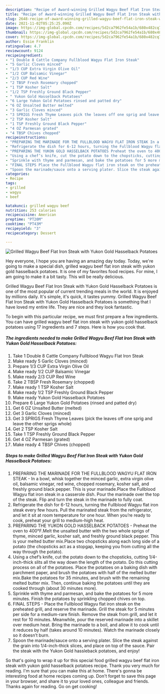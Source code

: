 ```yaml
---
description: "Recipe of Award-winning Grilled Wagyu Beef Flat Iron Steak with Yukon Gold Hasselback Potatoes"
title: "Recipe of Award-winning Grilled Wagyu Beef Flat Iron Steak with Yukon Gold Hasselback Potatoes"
slug: 2648-recipe-of-award-winning-grilled-wagyu-beef-flat-iron-steak-with-yukon-gold-hasselback-potatoes
date: 2021-11-02T05:25:25.090Z
image: https://img-global.cpcdn.com/recipes/5d2ca7962fe54a1b/680x482cq70/grilled-wagyu-beef-flat-iron-steak-with-yukon-gold-hasselback-potatoes-recipe-main-photo.jpg
thumbnail: https://img-global.cpcdn.com/recipes/5d2ca7962fe54a1b/680x482cq70/grilled-wagyu-beef-flat-iron-steak-with-yukon-gold-hasselback-potatoes-recipe-main-photo.jpg
cover: https://img-global.cpcdn.com/recipes/5d2ca7962fe54a1b/680x482cq70/grilled-wagyu-beef-flat-iron-steak-with-yukon-gold-hasselback-potatoes-recipe-main-photo.jpg
author: Essie Franklin
ratingvalue: 4.7
reviewcount: 9124
recipeingredient:
- "1 Double 8 Cattle Company Fullblood Wagyu Flat Iron Steak"
- "5 Garlic Cloves minced"
- "1/3 CUP Extra Virgin Olive Oil"
- "1/2 CUP Balsamic Vinegar"
- "2/3 CUP Red Wine"
- "2 TBSP Fresh Rosemary chopped"
- "1 TSP Kosher Salt"
- "1/2 TSP Freshly Ground Black Pepper"
- " Yukon Gold Hasselback Potatoes"
- "6 Large Yukon Gold Potatoes rinsed and patted dry"
- "6 OZ Unsalted Butter melted"
- "3 Garlic Cloves minced"
- "3 SPRIGS Fresh Thyme Leaves pick the leaves off one sprig and leave the other sprigs whole"
- "2 TSP Kosher Salt"
- "1 TSP Freshly Ground Black Pepper"
- "4 OZ Parmesan grated"
- "4 TBSP Chives chopped"
recipeinstructions:
- "PREPARING THE MARINADE FOR THE FULLBLOOD WAGYU FLAT IRON STEAK In a bowl, whisk together the minced garlic, extra virgin olive oil, balsamic vinegar, red wine, chopped rosemary, kosher salt, and freshly ground black pepper. This is your marinade.Place the Fullblood Wagyu flat iron steak in a casserole dish. Pour the marinade over the top of the steak. Flip and turn the steak in the marinade to fully coat."
- "Refrigerate the dish for 6-12 hours, turning the Fullblood Wagyu flat iron steak every few hours. Pull the marinated steak from the refrigerator, and let it sit at room temperature for one hour. When you’re ready to cook, preheat your grill to medium-high heat."
- "PREPARING THE YUKON GOLD HASSELBACK POTATOES Preheat the oven to 400°F.Melt the unsalted butter with the two whole sprigs of thyme, minced garlic, kosher salt, and freshly ground black pepper. This is your melted butter mix.Place two chopsticks along each long side of a potato (the chopsticks act as a stopgap, keeping you from cutting all the way through the potato)."
- "Using a chef’s knife, cut the potato down to the chopsticks, cutting 1/4-inch-thick slits all the way down the length of the potato. Do this cutting process on all of the potatoes. Place the potatoes on a baking dish with parchment paper, and brush the potatoes with half of the melted butter mix.Bake the potatoes for 35 minutes, and brush with the remaining melted butter mix. Then, continue baking the potatoes until they are cooked through (about 30 minutes more)."
- "Sprinkle with thyme and parmesan, and bake the potatoes for 5 more minutes. Finish the potatoes by sprinkling chopped chives on top."
- "FINAL STEPS Place the Fullblood Wagyu flat iron steak on the preheated grill, and reserve the marinade. Grill the steak for 5 minutes per side for a medium-rare finish. Remove the steak from grill, and let it rest for 10 minutes. Meanwhile, pour the reserved marinade into a skillet over medium heat. Bring the marinade to a boil, and allow it to cook until it reduces by half (takes around 10 minutes). Watch the marinade closely so it doesn’t burn."
- "Spoon the marinade/sauce onto a serving plater. Slice the steak against the grain into 1/4-inch-thick slices, and place on top of the sauce. Pair the steak with the Yukon Gold hassleback potatoes, and enjoy!"
categories:
- Recipe
tags:
- grilled
- wagyu
- beef

katakunci: grilled wagyu beef 
nutrition: 253 calories
recipecuisine: American
preptime: "PT20M"
cooktime: "PT43M"
recipeyield: "3"
recipecategory: Dessert

---
```



![Grilled Wagyu Beef Flat Iron Steak with Yukon Gold Hasselback Potatoes](https://img-global.cpcdn.com/recipes/5d2ca7962fe54a1b/680x482cq70/grilled-wagyu-beef-flat-iron-steak-with-yukon-gold-hasselback-potatoes-recipe-main-photo.jpg)

Hey everyone, I hope you are having an amazing day today. Today, we're going to make a special dish, grilled wagyu beef flat iron steak with yukon gold hasselback potatoes. It is one of my favorites food recipes. For mine, I am going to make it a bit tasty. This will be really delicious.



Grilled Wagyu Beef Flat Iron Steak with Yukon Gold Hasselback Potatoes is one of the most popular of current trending meals in the world. It is enjoyed by millions daily. It's simple, it's quick, it tastes yummy. Grilled Wagyu Beef Flat Iron Steak with Yukon Gold Hasselback Potatoes is something that I have loved my entire life. They are nice and they look fantastic.


To begin with this particular recipe, we must first prepare a few ingredients. You can have grilled wagyu beef flat iron steak with yukon gold hasselback potatoes using 17 ingredients and 7 steps. Here is how you cook that.

<!--inarticleads1-->

##### The ingredients needed to make Grilled Wagyu Beef Flat Iron Steak with Yukon Gold Hasselback Potatoes:

1. Take 1 Double 8 Cattle Company Fullblood Wagyu Flat Iron Steak
1. Make ready 5 Garlic Cloves (minced)
1. Prepare 1/3 CUP Extra Virgin Olive Oil
1. Make ready 1/2 CUP Balsamic Vinegar
1. Make ready 2/3 CUP Red Wine
1. Take 2 TBSP Fresh Rosemary (chopped)
1. Make ready 1 TSP Kosher Salt
1. Make ready 1/2 TSP Freshly Ground Black Pepper
1. Make ready  Yukon Gold Hasselback Potatoes
1. Prepare 6 Large Yukon Gold Potatoes (rinsed and patted dry)
1. Get 6 OZ Unsalted Butter (melted)
1. Get 3 Garlic Cloves (minced)
1. Get 3 SPRIGS Fresh Thyme Leaves (pick the leaves off one sprig and leave the other sprigs whole)
1. Get 2 TSP Kosher Salt
1. Take 1 TSP Freshly Ground Black Pepper
1. Get 4 OZ Parmesan (grated)
1. Make ready 4 TBSP Chives (chopped)




<!--inarticleads2-->

##### Steps to make Grilled Wagyu Beef Flat Iron Steak with Yukon Gold Hasselback Potatoes:

1. PREPARING THE MARINADE FOR THE FULLBLOOD WAGYU FLAT IRON STEAK - In a bowl, whisk together the minced garlic, extra virgin olive oil, balsamic vinegar, red wine, chopped rosemary, kosher salt, and freshly ground black pepper. This is your marinade.Place the Fullblood Wagyu flat iron steak in a casserole dish. Pour the marinade over the top of the steak. Flip and turn the steak in the marinade to fully coat.
1. Refrigerate the dish for 6-12 hours, turning the Fullblood Wagyu flat iron steak every few hours. Pull the marinated steak from the refrigerator, and let it sit at room temperature for one hour. When you’re ready to cook, preheat your grill to medium-high heat.
1. PREPARING THE YUKON GOLD HASSELBACK POTATOES - Preheat the oven to 400°F.Melt the unsalted butter with the two whole sprigs of thyme, minced garlic, kosher salt, and freshly ground black pepper. This is your melted butter mix.Place two chopsticks along each long side of a potato (the chopsticks act as a stopgap, keeping you from cutting all the way through the potato).
1. Using a chef’s knife, cut the potato down to the chopsticks, cutting 1/4-inch-thick slits all the way down the length of the potato. Do this cutting process on all of the potatoes. Place the potatoes on a baking dish with parchment paper, and brush the potatoes with half of the melted butter mix.Bake the potatoes for 35 minutes, and brush with the remaining melted butter mix. Then, continue baking the potatoes until they are cooked through (about 30 minutes more).
1. Sprinkle with thyme and parmesan, and bake the potatoes for 5 more minutes. Finish the potatoes by sprinkling chopped chives on top.
1. FINAL STEPS - Place the Fullblood Wagyu flat iron steak on the preheated grill, and reserve the marinade. Grill the steak for 5 minutes per side for a medium-rare finish. Remove the steak from grill, and let it rest for 10 minutes. Meanwhile, pour the reserved marinade into a skillet over medium heat. Bring the marinade to a boil, and allow it to cook until it reduces by half (takes around 10 minutes). Watch the marinade closely so it doesn’t burn.
1. Spoon the marinade/sauce onto a serving plater. Slice the steak against the grain into 1/4-inch-thick slices, and place on top of the sauce. Pair the steak with the Yukon Gold hassleback potatoes, and enjoy!




So that's going to wrap it up for this special food grilled wagyu beef flat iron steak with yukon gold hasselback potatoes recipe. Thank you very much for reading. I'm sure that you can make this at home. There's gonna be interesting food at home recipes coming up. Don't forget to save this page in your browser, and share it to your loved ones, colleague and friends. Thanks again for reading. Go on get cooking!
